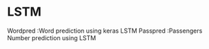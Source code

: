 # LSTM
 Wordpred :Word prediction using keras LSTM 
 Passpred :Passengers Number prediction using LSTM
